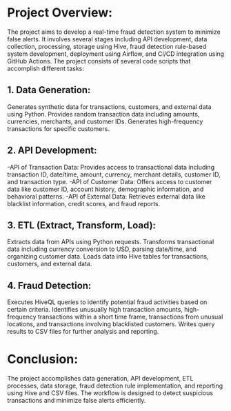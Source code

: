 # Project Overview:
The project aims to develop a real-time fraud detection system to minimize false alerts. It involves several stages including API development, data collection, processing, storage using Hive, fraud detection rule-based system development, deployment using Airflow, and CI/CD integration using GitHub Actions.
The project consists of several code scripts that accomplish different tasks:

## 1. Data Generation:
Generates synthetic data for transactions, customers, and external data using Python.
Provides random transaction data including amounts, currencies, merchants, and customer IDs.
Generates high-frequency transactions for specific customers.

## 2. API Development:
-API of Transaction Data: Provides access to transactional data including transaction ID, date/time, amount, currency, merchant details, customer ID, and transaction type.
-API of Customer Data: Offers access to customer data like customer ID, account history, demographic information, and behavioral patterns.
-API of External Data: Retrieves external data like blacklist information, credit scores, and fraud reports.

## 3. ETL (Extract, Transform, Load):

Extracts data from APIs using Python requests.
Transforms transactional data including currency conversion to USD, parsing date/time, and organizing customer data.
Loads data into Hive tables for transactions, customers, and external data.

## 4. Fraud Detection:
Executes HiveQL queries to identify potential fraud activities based on certain criteria.
Identifies unusually high transaction amounts, high-frequency transactions within a short time frame, transactions from unusual locations, and transactions involving blacklisted customers.
Writes query results to CSV files for further analysis and reporting.

# Conclusion:
The project accomplishes data generation, API development, ETL processes, data storage, fraud detection rule implementation, and reporting using Hive and CSV files. The workflow is designed to detect suspicious transactions and minimize false alerts efficiently.
